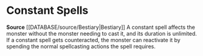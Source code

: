 ﻿---
id: '9'
name: Constant Spells
rarity: Common
source: '[[DATABASE/source/Bestiary|Bestiary]]'
type: Creature Ability

---
# Constant Spells

**Source** [[DATABASE/source/Bestiary|Bestiary]]
A constant spell affects the monster without the monster needing to cast it, and its duration is unlimited. If a constant spell gets counteracted, the monster can reactivate it by spending the normal spellcasting actions the spell requires.
